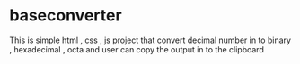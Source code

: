 # baseconverter
This is simple html , css , js project that convert decimal number in to binary , hexadecimal , octa  and user can copy the output in to the clipboard
